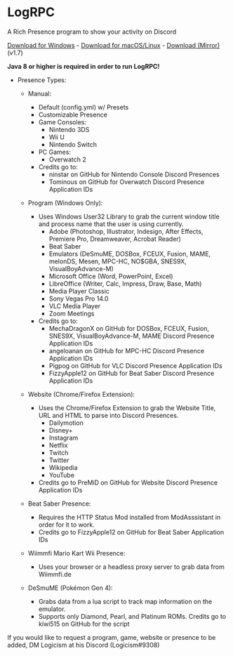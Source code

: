 # LogRPC

A Rich Presence program to show your activity on Discord

[Download for Windows](https://logicism.tv/downloads/LogRPC-v1.7-win64.zip) - [Download for macOS/Linux](https://logicism.tv/downloads/LogRPC-v1.7-mac_linux.zip) - [Download (Mirror)](https://mega.nz/folder/EIhkjCIR#Ck5IlMZeEtjVvBYjLNqrRw) (v1.7)

**Java 8 or higher is required in order to run LogRPC!**

* Presence Types:
    * Manual:
      - Default (config.yml) w/ Presets
      - Customizable Presence
      - Game Consoles:
          - Nintendo 3DS
          - Wii U
          - Nintendo Switch
      - PC Games:
         - Overwatch 2
      * Credits go to: 
         * ninstar on GitHub for Nintendo Console Discord Presences
         * Tominous on GitHub for Overwatch Discord Presence Application IDs
      
    * Program (Windows Only):
      * Uses Windows User32 Library to grab the current window title and process name that the user is using currently.
         - Adobe (Photoshop, Illustrator, Indesign, After Effects, Premiere Pro, Dreamweaver, Acrobat Reader)
         - Beat Saber
         - Emulators (DeSmuME, DOSBox, FCEUX, Fusion, MAME, melonDS, Mesen, MPC-HC, NO$GBA, SNES9X, VisualBoyAdvance-M)
         - Microsoft Office (Word, PowerPoint, Excel)
         - LibreOffice (Writer, Calc, Impress, Draw, Base, Math)
         - Media Player Classic
         - Sony Vegas Pro 14.0
         - VLC Media Player
         - Zoom Meetings
      * Credits go to: 
         * MechaDragonX on GitHub for DOSBox, FCEUX, Fusion, SNES9X, VisualBoyAdvance-M, MAME Discord Presence Application IDs
         * angeloanan on GitHub for MPC-HC Discord Presence Application IDs
         * Pigpog on GitHub for VLC Discord Presence Application IDs
         * FizzyApple12 on GitHub for Beat Saber Discord Presence Application IDs

    * Website (Chrome/Firefox Extension):
      * Uses the Chrome/Firefox Extension to grab the Website Title, URL and HTML to parse into Discord Presences.
         - Dailymotion
         - Disney+
         - Instagram
         - Netflix
         - Twitch
         - Twitter
         - Wikipedia
         - YouTube
      * Credits go to PreMiD on GitHub for Website Discord Presence Application IDs

    * Beat Saber Presence:
      * Requires the HTTP Status Mod installed from ModAsssistant in order for it to work.
      * Credits go to FizzyApple12 on GitHub for Beat Saber Application IDs

    * Wiimmfi Mario Kart Wii Presence:
      * Uses your browser or a headless proxy server to grab data from Wiimmfi.de

    * DeSmuME (Pokémon Gen 4):
      * Grabs data from a lua script to track map information on the emulator.
       * Supports only Diamond, Pearl, and Platinum ROMs. Credits go to kiwi515 on GitHub for the script

If you would like to request a program, game, website or presence to be added, DM Logicism at his Discord (Logicism#9308)
